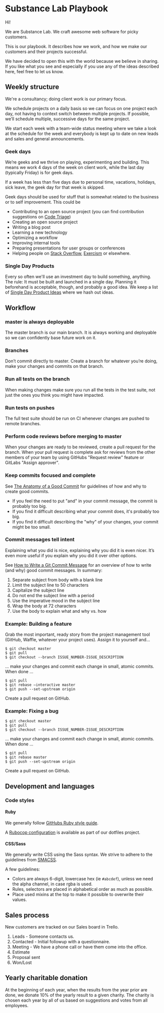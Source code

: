 # Substance Lab Playbook

Hi!

We are Substance Lab. We craft awesome web software for picky customers.

This is our playbook. It describes how we work, and how we make our customers and their projects successful.

We have decided to open this with the world because we believe in sharing. If you like what you see and especially if you use any of the ideas described here, feel free to let us know.

## Weekly structure

We're a consultancy; doing client work is our primary focus.

We schedule projects on a daily basis so we can focus on one project each day, not having to context switch between multiple projects. If possible, we’ll schedule multiple, successive days for the same project.

We start each week with a team-wide status meeting where we take a look at the schedule for the week and everybody is kept up to date on new leads and sales and general announcements.

### Geek days

We’re geeks and we thrive on playing, experimenting and building. This means we work 4 days of the week on client work, while the last day (typically Friday) is for geek days.

If a week has less than five days due to personal time, vacations, holidays, sick leave, the geek day for that week is skipped.

Geek days should be used for stuff that is somewhat related to the business or to self improvement. This could be

* Contributing to an open source project (you can find contribution suggestions on [Code Triage](https://www.codetriage.com/))
* Creating an open source project
* Writing a blog post
* Learning a new technology
* Optimizing a workflow
* Improving internal tools
* Preparing presentations for user groups or conferences
* Helping people on [Stack Overflow](http://stackoverflow.com), [Exercism](http://exercism.io/) or elsewhere.


### Single Day Products

Every so often we'll use an investment day to build something, anything. The rule: It must be built and launched in a single day. Planning it beforehand is acceptable, though, and probably a good idea. We keep a list of [Single Day Product Ideas](https://github.com/substancelab/ideas/issues) where we hash out ideas.


## Workflow

### master is always deployable

The master branch is our main branch. It is always working and deployable so we can confidently base future work on it.

### Branches

Don’t commit directly to master. Create a branch for whatever you’re doing, make your changes and commits on that branch.

### Run all tests on the branch

When making changes make sure you run all the tests in the test suite, not just the ones you think you might have impacted.

### Run tests on pushes

The full test suite should be run on CI whenever changes are pushed to remote branches.

### Perform code reviews before merging to master

When your changes are ready to be reviewed, create a pull request for the branch. When your pull request is complete ask for reviews from the other members of your team by using GitHubs "Request review" feature or GitLabs "Assign approver".

### Keep commits focused and complete

See [The Anatomy of a Good Commit](https://mentalized.net/journal/2018/12/12/anatomy-of-a-good-commit/) for guidelines of how and why to create good commits.

* If you feel the need to put "and" in your commit message, the commit is probably too big.
* If you find it difficult describing what your commit does, it's probably too big.
* If you find it difficult describing the "why" of your changes, your commit might be too small.

### Commit messages tell intent

Explaining what you did is nice, explaining why you did it is even nicer. It’s even more useful if you explain why you did it over other options.

See [How to Write a Git Commit Message](http://chris.beams.io/posts/git-commit/) for an overview of how to write (and why) good commit messages. In summary:

1. Separate subject from body with a blank line
2. Limit the subject line to 50 characters
3. Capitalize the subject line
4. Do not end the subject line with a period
5. Use the imperative mood in the subject line
6. Wrap the body at 72 characters
7. Use the body to explain what and why vs. how

### Example: Building a feature

Grab the most important, ready story from the project management tool (GitHub, Waffle, whatever your project uses). Assign it to yourself and…

    $ git checkout master
    $ git pull
    $ git checkout --branch ISSUE_NUMBER-ISSUE_DESCRIPTION

… make your changes and commit each change in small, atomic commits. When done …

    $ git pull
    $ git rebase —interactive master
    $ git push --set-upstream origin

Create a pull request on GitHub.

### Example: Fixing a bug

    $ git checkout master
    $ git pull
    $ git checkout --branch ISSUE_NUMBER-ISSUE_DESCRIPTION

... make your changes and commit each change in small, atomic commits. When done ...

    $ git pull
    $ git rebase master
    $ git push --set-upstream origin

Create a pull request on GitHub.

## Development and languages

### Code styles

#### Ruby

We generally follow [GitHubs Ruby style guide](https://github.com/styleguide/ruby).

A [Rubocop configuration](https://github.com/substancelab/dotfiles/blob/master/rubocop.yml) is available as part of our dotfiles project.


#### CSS/Sass

We generally write CSS using the Sass syntax. We strive to adhere to the guidelines from [SMACSS](https://smacss.com/).

A few guidelines:

* Colors are always 6-digit, lowercase hex (ie `#abcdef`), unless we need the alpha channel, in case rgba is used.
* Rules, selectors are placed in alphabetical order as much as possible.
* Place used mixins at the top to make it possible to overwrite their values.

## Sales process

New customers are tracked on our Sales board in Trello.

1. Leads - Someone contacts us.
2. Contacted - Initial followup with a questionnaire.
3. Meeting - We have a phone call or have them come into the office.
4. Estimate
5. Proposal sent
6. Won/Lost

## Yearly charitable donation

At the beginning of each year, when the results from the year prior are done, we donate 10% of the yearly result to a given charity. The charity is chosen each year by all of us based on suggestions and votes from all employees.
